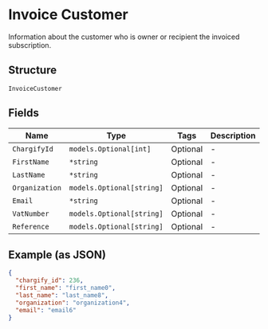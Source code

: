 
# Invoice Customer

Information about the customer who is owner or recipient the invoiced subscription.

## Structure

`InvoiceCustomer`

## Fields

| Name | Type | Tags | Description |
|  --- | --- | --- | --- |
| `ChargifyId` | `models.Optional[int]` | Optional | - |
| `FirstName` | `*string` | Optional | - |
| `LastName` | `*string` | Optional | - |
| `Organization` | `models.Optional[string]` | Optional | - |
| `Email` | `*string` | Optional | - |
| `VatNumber` | `models.Optional[string]` | Optional | - |
| `Reference` | `models.Optional[string]` | Optional | - |

## Example (as JSON)

```json
{
  "chargify_id": 236,
  "first_name": "first_name0",
  "last_name": "last_name8",
  "organization": "organization4",
  "email": "email6"
}
```

